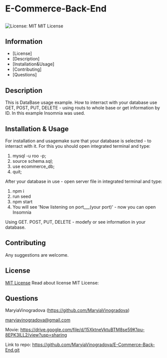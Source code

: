 # E-Commerce-Back-End
## 
  ![License: MIT](https://img.shields.io/badge/License-MIT-yellow.svg)
  MIT License
## Information
  - [License] 
  - [Description] 
  - [Installation&Usage] 
  - [Contributing] 
  - [Questions] 

## Description
  This is DataBase usage example. How to interract with your database use GET, POST, PUT, DELETE - using routs to whole base or get information by ID. In this example Insomnia was used.

## Installation & Usage
  For installation and usagemake sure that your database is selected - to interract with it. For this you should open integrated terminal and type:
  1) mysql -u roo -p;
  2) source schema.sql;
  3) use ecommerce_db;
  4) quit;

  After your database in use - open server file in integrated terminal and type:
  1) npm i
  2) run seed
  3) npm start
  4) You will see 'Now listening on port___(your port)' - now you can open Insomnia

  Using GET. POST, PUT, DELETE - modefy or see information in your database.

## Contributing
  Any suggestions are welcome. 

## License
  [MIT License](https://opensource.org/licenses/MIT)
  Read about license MIT License:

## Questions
  MaryiaVinogradova (https://github.com/MaryiaVinogradova)

  maryiavinogradova@gmail.com




  Movie:
  https://drive.google.com/file/d/15XktneVktuBTM8se59K1pu-8EPK3lLL2/view?usp=sharing

  Link to repo:
  https://github.com/MaryiaVinogradova/E-Commerce-Back-End.git
